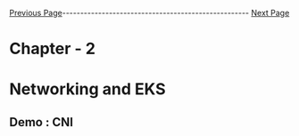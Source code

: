


[Previous Page](https://github.com/EtricKombat/Course_Practical_Guide_EKS/blob/master/_docs/ch2/CNI_and_eks_integration_with_VPC.md)---------------------------------------------------- [Next Page]()



# Chapter - 2 
# Networking and EKS

## Demo : CNI
